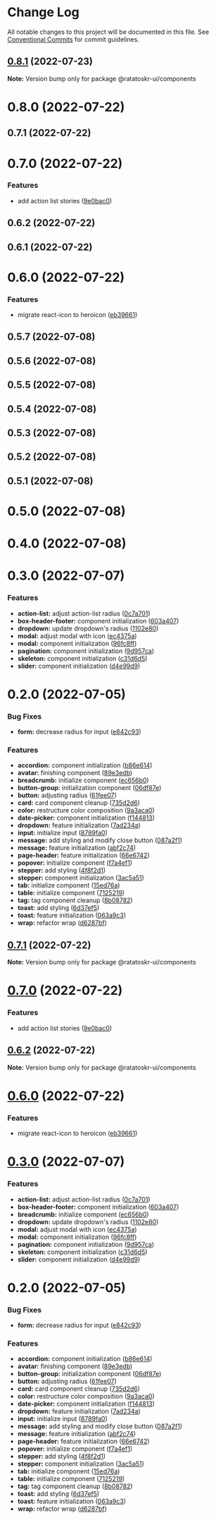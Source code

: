 # Change Log

All notable changes to this project will be documented in this file.
See [Conventional Commits](https://conventionalcommits.org) for commit guidelines.

## [0.8.1](https://github.com/ratatoskr-ui/ratatoskr-ui/compare/@ratatoskr-ui/components@0.8.0...@ratatoskr-ui/components@0.8.1) (2022-07-23)

**Note:** Version bump only for package @ratatoskr-ui/components





# 0.8.0 (2022-07-22)



## 0.7.1 (2022-07-22)



# 0.7.0 (2022-07-22)


### Features

* add action list stories ([9e0bac0](https://github.com/ratatoskr-ui/ratatoskr-ui/commit/9e0bac03be43a8a5bfc85af66c3ddcf4128844ee))



## 0.6.2 (2022-07-22)



## 0.6.1 (2022-07-22)



# 0.6.0 (2022-07-22)


### Features

* migrate react-icon to heroicon ([eb39661](https://github.com/ratatoskr-ui/ratatoskr-ui/commit/eb39661e241bc6d565ad15eb5a64e90bee004413))



## 0.5.7 (2022-07-08)



## 0.5.6 (2022-07-08)



## 0.5.5 (2022-07-08)



## 0.5.4 (2022-07-08)



## 0.5.3 (2022-07-08)



## 0.5.2 (2022-07-08)



## 0.5.1 (2022-07-08)



# 0.5.0 (2022-07-08)



# 0.4.0 (2022-07-08)



# 0.3.0 (2022-07-07)


### Features

* **action-list:** adjust action-list radius ([0c7a701](https://github.com/ratatoskr-ui/ratatoskr-ui/commit/0c7a701bdf2e4648a2da0a58d67baac282845e73))
* **box-header-footer:** component initialization ([603a407](https://github.com/ratatoskr-ui/ratatoskr-ui/commit/603a40720807ee23dbc3737b6a5f61720a48072e))
* **dropdown:** update dropdown's radius ([1102e80](https://github.com/ratatoskr-ui/ratatoskr-ui/commit/1102e809ce379b9bef6701702a9af11ca2b581f2))
* **modal:** adjust modal with icon ([ec4375a](https://github.com/ratatoskr-ui/ratatoskr-ui/commit/ec4375ad11a6fa55b28e4fb59a6f7f47f5e09155))
* **modal:** component initialization ([96fc8ff](https://github.com/ratatoskr-ui/ratatoskr-ui/commit/96fc8ff314dc554c305534ad7ba98728961cf3b5))
* **pagination:** component initialization ([9d957ca](https://github.com/ratatoskr-ui/ratatoskr-ui/commit/9d957ca2b30e73f6e4e0a13e237e242dc527ec3f))
* **skeleton:** component initialization ([c31d6d5](https://github.com/ratatoskr-ui/ratatoskr-ui/commit/c31d6d58a985c9a2ce0150db48376e6ee937b578))
* **slider:** component initialization ([d4e99d9](https://github.com/ratatoskr-ui/ratatoskr-ui/commit/d4e99d97cee9e064cd00e2e8bc15e524d3af0d8b))



# 0.2.0 (2022-07-05)


### Bug Fixes

* **form:** decrease radius for input ([e842c93](https://github.com/ratatoskr-ui/ratatoskr-ui/commit/e842c93f2200c216f4717ab90f0b7cddfbd233f1))


### Features

* **accordion:** component initialization ([b86e614](https://github.com/ratatoskr-ui/ratatoskr-ui/commit/b86e614b54ab1bd85cd386183d06d1d4ffeb7832))
* **avatar:** finishing component ([89e3edb](https://github.com/ratatoskr-ui/ratatoskr-ui/commit/89e3edb6ccf4ac9ffd1f8ceb245c693fb2b82800))
* **breadcrumb:** initialize component ([ec656b0](https://github.com/ratatoskr-ui/ratatoskr-ui/commit/ec656b0783ab864ac71278b25cb30165b1b44109))
* **button-group:** initialization component ([06df87e](https://github.com/ratatoskr-ui/ratatoskr-ui/commit/06df87ed28347691012a5f5bafe2a0964b54e158))
* **button:** adjusting radius ([61fee07](https://github.com/ratatoskr-ui/ratatoskr-ui/commit/61fee074dcdbdfd706e4d18347acd31a4c7f4f8c))
* **card:** card component cleanup ([735d2d6](https://github.com/ratatoskr-ui/ratatoskr-ui/commit/735d2d6cde96a29dec8a106a8dccd4fb01e67833))
* **color:** restructure color composition ([9a3aca0](https://github.com/ratatoskr-ui/ratatoskr-ui/commit/9a3aca0b8eda1322866db64907f76b8380104eca))
* **date-picker:** component initialization ([f144813](https://github.com/ratatoskr-ui/ratatoskr-ui/commit/f144813546bf01a0f9fe31767701447b13bb674f))
* **dropdown:** feature initialization ([7ad234a](https://github.com/ratatoskr-ui/ratatoskr-ui/commit/7ad234aed9b0ba85645dbae8a99b5065e0c79cab))
* **input:** initialize input ([8789fa0](https://github.com/ratatoskr-ui/ratatoskr-ui/commit/8789fa0596ffdf69e1eb90cbbb4360c911cd625e))
* **message:** add styling and modify close button ([087a2f1](https://github.com/ratatoskr-ui/ratatoskr-ui/commit/087a2f109c982afcca37860a3b0bc5b307d22a30))
* **message:** feature initialization ([abf2c74](https://github.com/ratatoskr-ui/ratatoskr-ui/commit/abf2c74da3afee0e9630b804b81d37c0829d17e4))
* **page-header:** feature initialization ([66e6742](https://github.com/ratatoskr-ui/ratatoskr-ui/commit/66e67427b47cf4240f276f20210b06812776265c))
* **popover:** initialize component ([f7a4ef1](https://github.com/ratatoskr-ui/ratatoskr-ui/commit/f7a4ef17047fdb07afa70f99fb6ccbd18839219b))
* **stepper:** add styling ([4f8f2d1](https://github.com/ratatoskr-ui/ratatoskr-ui/commit/4f8f2d1e94c01328cb488fcc53013193b0a2c706))
* **stepper:** component initialization ([3ac5a51](https://github.com/ratatoskr-ui/ratatoskr-ui/commit/3ac5a519a419ab4379f6d939764ec1b273e15657))
* **tab:** initialize component ([15ed76a](https://github.com/ratatoskr-ui/ratatoskr-ui/commit/15ed76a1e623abc3a44c287860c3f91b4974da4b))
* **table:** initialize component ([7125219](https://github.com/ratatoskr-ui/ratatoskr-ui/commit/71252194562e520ecf00ee37e9273592667801b3))
* **tag:** tag component cleanup ([8b08782](https://github.com/ratatoskr-ui/ratatoskr-ui/commit/8b08782ba8797885b8b018e8a186012ab0c7ee22))
* **toast:** add styling ([6d37ef5](https://github.com/ratatoskr-ui/ratatoskr-ui/commit/6d37ef5bccaf2b30b1b7fc558db0b21c3157f89d))
* **toast:** feature initialization ([063a9c3](https://github.com/ratatoskr-ui/ratatoskr-ui/commit/063a9c3a7d8f18e849369f2833635e082156af45))
* **wrap:** refactor wrap ([d6287bf](https://github.com/ratatoskr-ui/ratatoskr-ui/commit/d6287bf911e9d7fa69f10ee1e6fd8e778d93091a))





## [0.7.1](https://github.com/ratatoskr-ui/ratatoskr-ui/compare/v0.7.0...v0.7.1) (2022-07-22)

**Note:** Version bump only for package @ratatoskr-ui/components





# [0.7.0](https://github.com/ratatoskr-ui/ratatoskr-ui/compare/v0.6.2...v0.7.0) (2022-07-22)


### Features

* add action list stories ([9e0bac0](https://github.com/ratatoskr-ui/ratatoskr-ui/commit/9e0bac03be43a8a5bfc85af66c3ddcf4128844ee))





## [0.6.2](https://github.com/ratatoskr-ui/ratatoskr-ui/compare/v0.6.1...v0.6.2) (2022-07-22)

**Note:** Version bump only for package @ratatoskr-ui/components





# [0.6.0](https://github.com/ratatoskr-ui/ratatoskr-ui/compare/v0.5.7...v0.6.0) (2022-07-22)


### Features

* migrate react-icon to heroicon ([eb39661](https://github.com/ratatoskr-ui/ratatoskr-ui/commit/eb39661e241bc6d565ad15eb5a64e90bee004413))





# [0.3.0](https://github.com/ratatoskr-ui/ratatoskr-ui/compare/v0.2.0...v0.3.0) (2022-07-07)


### Features

* **action-list:** adjust action-list radius ([0c7a701](https://github.com/ratatoskr-ui/ratatoskr-ui/commit/0c7a701bdf2e4648a2da0a58d67baac282845e73))
* **box-header-footer:** component initialization ([603a407](https://github.com/ratatoskr-ui/ratatoskr-ui/commit/603a40720807ee23dbc3737b6a5f61720a48072e))
* **breadcrumb:** initialize component ([ec656b0](https://github.com/ratatoskr-ui/ratatoskr-ui/commit/ec656b0783ab864ac71278b25cb30165b1b44109))
* **dropdown:** update dropdown's radius ([1102e80](https://github.com/ratatoskr-ui/ratatoskr-ui/commit/1102e809ce379b9bef6701702a9af11ca2b581f2))
* **modal:** adjust modal with icon ([ec4375a](https://github.com/ratatoskr-ui/ratatoskr-ui/commit/ec4375ad11a6fa55b28e4fb59a6f7f47f5e09155))
* **modal:** component initialization ([96fc8ff](https://github.com/ratatoskr-ui/ratatoskr-ui/commit/96fc8ff314dc554c305534ad7ba98728961cf3b5))
* **pagination:** component initialization ([9d957ca](https://github.com/ratatoskr-ui/ratatoskr-ui/commit/9d957ca2b30e73f6e4e0a13e237e242dc527ec3f))
* **skeleton:** component initialization ([c31d6d5](https://github.com/ratatoskr-ui/ratatoskr-ui/commit/c31d6d58a985c9a2ce0150db48376e6ee937b578))
* **slider:** component initialization ([d4e99d9](https://github.com/ratatoskr-ui/ratatoskr-ui/commit/d4e99d97cee9e064cd00e2e8bc15e524d3af0d8b))





# 0.2.0 (2022-07-05)


### Bug Fixes

* **form:** decrease radius for input ([e842c93](https://github.com/ratatoskr-ui/ratatoskr-ui/commit/e842c93f2200c216f4717ab90f0b7cddfbd233f1))


### Features

* **accordion:** component initialization ([b86e614](https://github.com/ratatoskr-ui/ratatoskr-ui/commit/b86e614b54ab1bd85cd386183d06d1d4ffeb7832))
* **avatar:** finishing component ([89e3edb](https://github.com/ratatoskr-ui/ratatoskr-ui/commit/89e3edb6ccf4ac9ffd1f8ceb245c693fb2b82800))
* **button-group:** initialization component ([06df87e](https://github.com/ratatoskr-ui/ratatoskr-ui/commit/06df87ed28347691012a5f5bafe2a0964b54e158))
* **button:** adjusting radius ([61fee07](https://github.com/ratatoskr-ui/ratatoskr-ui/commit/61fee074dcdbdfd706e4d18347acd31a4c7f4f8c))
* **card:** card component cleanup ([735d2d6](https://github.com/ratatoskr-ui/ratatoskr-ui/commit/735d2d6cde96a29dec8a106a8dccd4fb01e67833))
* **color:** restructure color composition ([9a3aca0](https://github.com/ratatoskr-ui/ratatoskr-ui/commit/9a3aca0b8eda1322866db64907f76b8380104eca))
* **date-picker:** component initialization ([f144813](https://github.com/ratatoskr-ui/ratatoskr-ui/commit/f144813546bf01a0f9fe31767701447b13bb674f))
* **dropdown:** feature initialization ([7ad234a](https://github.com/ratatoskr-ui/ratatoskr-ui/commit/7ad234aed9b0ba85645dbae8a99b5065e0c79cab))
* **input:** initialize input ([8789fa0](https://github.com/ratatoskr-ui/ratatoskr-ui/commit/8789fa0596ffdf69e1eb90cbbb4360c911cd625e))
* **message:** add styling and modify close button ([087a2f1](https://github.com/ratatoskr-ui/ratatoskr-ui/commit/087a2f109c982afcca37860a3b0bc5b307d22a30))
* **message:** feature initialization ([abf2c74](https://github.com/ratatoskr-ui/ratatoskr-ui/commit/abf2c74da3afee0e9630b804b81d37c0829d17e4))
* **page-header:** feature initialization ([66e6742](https://github.com/ratatoskr-ui/ratatoskr-ui/commit/66e67427b47cf4240f276f20210b06812776265c))
* **popover:** initialize component ([f7a4ef1](https://github.com/ratatoskr-ui/ratatoskr-ui/commit/f7a4ef17047fdb07afa70f99fb6ccbd18839219b))
* **stepper:** add styling ([4f8f2d1](https://github.com/ratatoskr-ui/ratatoskr-ui/commit/4f8f2d1e94c01328cb488fcc53013193b0a2c706))
* **stepper:** component initialization ([3ac5a51](https://github.com/ratatoskr-ui/ratatoskr-ui/commit/3ac5a519a419ab4379f6d939764ec1b273e15657))
* **tab:** initialize component ([15ed76a](https://github.com/ratatoskr-ui/ratatoskr-ui/commit/15ed76a1e623abc3a44c287860c3f91b4974da4b))
* **table:** initialize component ([7125219](https://github.com/ratatoskr-ui/ratatoskr-ui/commit/71252194562e520ecf00ee37e9273592667801b3))
* **tag:** tag component cleanup ([8b08782](https://github.com/ratatoskr-ui/ratatoskr-ui/commit/8b08782ba8797885b8b018e8a186012ab0c7ee22))
* **toast:** add styling ([6d37ef5](https://github.com/ratatoskr-ui/ratatoskr-ui/commit/6d37ef5bccaf2b30b1b7fc558db0b21c3157f89d))
* **toast:** feature initialization ([063a9c3](https://github.com/ratatoskr-ui/ratatoskr-ui/commit/063a9c3a7d8f18e849369f2833635e082156af45))
* **wrap:** refactor wrap ([d6287bf](https://github.com/ratatoskr-ui/ratatoskr-ui/commit/d6287bf911e9d7fa69f10ee1e6fd8e778d93091a))
